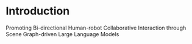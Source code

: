 # Introduction
Promoting Bi-directional Human-robot Collaborative Interaction through Scene Graph-driven Large Language Models
